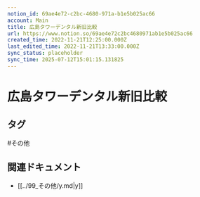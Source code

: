 ```yaml
---
notion_id: 69ae4e72-c2bc-4680-971a-b1e5b025ac66
account: Main
title: 広島タワーデンタル新旧比較
url: https://www.notion.so/69ae4e72c2bc4680971ab1e5b025ac66
created_time: 2022-11-21T12:25:00.000Z
last_edited_time: 2022-11-21T13:33:00.000Z
sync_status: placeholder
sync_time: 2025-07-12T15:01:15.131825
---
```

# 広島タワーデンタル新旧比較


## タグ

#その他 

## 関連ドキュメント

- [[../99_その他/y.md|y]]
